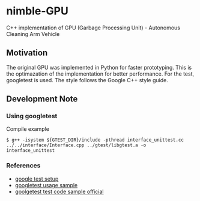 # nimble-GPU
C++ implementation of GPU (Garbage Processing Unit) - Autonomous Cleaning Arm Vehicle

## Motivation

The original GPU was implemented in Python for faster prototyping.
This is the optimazation of the implementation for better performance.
For the test, googletest is used. The style follows the Google C++ style guide.

## Development Note

### Using googletest

Compile example

```
$ g++ -isystem ${GTEST_DIR}/include -pthread interface_unittest.cc ../../interface/Interface.cpp ../gtest/libgtest.a -o interface_unittest
```

### References

- [google test setup](https://github.com/google/googletest/tree/master/googletest)
- [googletest usage sample](https://stackoverflow.com/questions/31254657/googletest-run-all-tests-not-finding-test-fixtures)
- [goolgetest test code sample official](https://github.com/google/googletest/blob/master/googletest/samples/sample1_unittest.cc)
